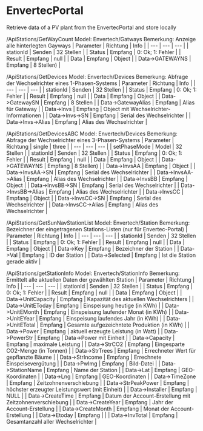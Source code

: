 # EnvertecPortal
Retrieve data of a PV plant from the EnvertecPortal and store locally

/ApiStations/GetWayCount
Model: Envertech/Gatways
Bemerkung: Anzeige alle hinterlegten Gayways
| Parameter | Richtung | Info |
| --- | --- | --- |
| stationId | Senden | 32 Stellen |
| Status | Empfang | 0: Ok; 1: Fehler |
| Result | Empfang | null |
| Data | Empfang | Object |
| Data->GATEWAYNS | Empfang | 8 Stellen) |

/ApiStations/GetDevices
Model: Envertech/Devices
Bemerkung: Abfrage der Wechselrichter eines 1-Phasen-Systems
| Parameter | Richtung | Info |
| --- | --- | --- |
| stationId | Senden | 32 Stellen |
| Status | Empfang | 0: Ok; 1: Fehler |
| Result | Empfang | null |
| Data | Empfang | Object |
| Data->GatewaySN | Empfang | 8 Stellen |
| Data->GatewayAlias | Empfang | Alias für Gateway |
| Data->Invs | Empfang | Object mit Wechselrichter-Informationen |
| Data->Invs->SN | Empfang | Serial des Wechselrichter |
| Data->Invs->Alias | Empfang | Alias des Wechselrichter |

/ApiStations/GetDevicesABC
Model: Envertech/Devices
Bemerkung: Abfrage der Wechselrichter eines 3-Phasen-Systems
| Parameter | Richtung | single | three |
| --- | --- | --- |
| setPhaseMode | Model | 32 Stellen |
| stationId | Senden | 32 Stellen |
| Status | Empfang | 0: Ok; 1: Fehler |
| Result | Empfang | null |
| Data | Empfang | Object |
| Data->GATEWAYNS | Empfang | 8 Stellen) |
| Data->InvsAA | Empfang | Object |
| Data->InvsAA->SN | Empfang | Serial des Wechselrichter |
| Data->InvsAA->Alias | Empfang | Alias des Wechselrichter |
| Data->InvsBB | Empfang | Object |
| Data->InvsBB->SN | Empfang | Serial des Wechselrichter |
| Data->InvsBB->Alias | Empfang | Alias des Wechselrichter |
| Data->InvsCC | Empfang | Object |
| Data->InvsCC->SN | Empfang | Serial des Wechselrichter |
| Data->InvsCC->Alias | Empfang | Alias des Wechselrichter |

/ApiStations/GetSunNavStationList
Model: Envertech/Station
Bemerkung: Bezeichner der eingetragenen Stations-Listen (nur für Envertec-Portal)
| Parameter | Richtung | Info |
| --- | --- | --- |
| stationId | Senden | 32 Stellen |
| Status | Empfang | 0: Ok; 1: Fehler |
| Result | Empfang | null |
| Data | Empfang | Object |
| Data->Key | Empfang | Bezeichner der Station |
| Data->Val | Empfang | ID der Station |
| Data->Selected | Empfang | Ist die Station gerade aktiv |

/ApiStations/getStationInfo
Model: Envertech/StationInfo
Bemerkung: Ermittelt alle aktuellen Daten der gewählten Station
| Parameter | Richtung | Info |
| --- | --- | --- |
| stationId | Senden | 32 Stellen |
| Status | Empfang | 0: Ok; 1: Fehler |
| Result | Empfang | null |
| Data | Empfang | Object |
| Data->UnitCapacity | Empfang | Kapazität des aktuellen Wechselrichters |
| Data->UnitEToday | Empfang | Einspeisung heutige (in KWh) |
| Data->UnitEMonth | Empfang | Einspeisung laufender Monat (in KWh) |
| Data->UnitEYear | Empfang | Einspeisung laufendes Jahr (in KWh) |
| Data->UnitETotal | Empfang | Gesamte aufgezeichntete Produktion (in KWh) |
| Data->Power | Empfang | aktuell erzeugte Leistung (in Watt) |
| Data->PowerStr | Empfang | Data->Power mit Einheit |
| Data->Capacity | Empfang | maximale Leistung |
| Data->StrCO2 | Empfang | Eingesparte CO2-Menge (in Tonnen) |
| Data->StrTrees | Empfang | Errechneter Wert für gepflanzte Bäume |
| Data->StrIncome | Empfang | Errechnete Einspeisevergütung |
| Data->PwImg | Empfang | Bild-Datei |
| Data->StationName | Empfang | Name der Station |
| Data->Lat | Empfang | GEO-Koordinaten |
| Data->Lng | Empfang | GEO-Koordinaten |
| Data->TimeZone | Empfang | Zeitzohnenverschiebung |
| Data->StrPeakPower | Empfang | höchster erzeugter Leistungswert (mit Einheit) |
| Data->Installer | Empfang | NULL |
| Data->CreateTime | Empfang | Datum der Account-Erstellung mit Zeitzohnenverschiebung |
| Data->CreateYear | Empfang | Jahr der Account-Erstellung |
| Data->CreateMonth | Empfang | Monat der Account-Erstellung |
| Data->Etoday | Empfang |  |
| Data->InvTotal | Empfang | Gesamtanzahl aller Wechselrichter |